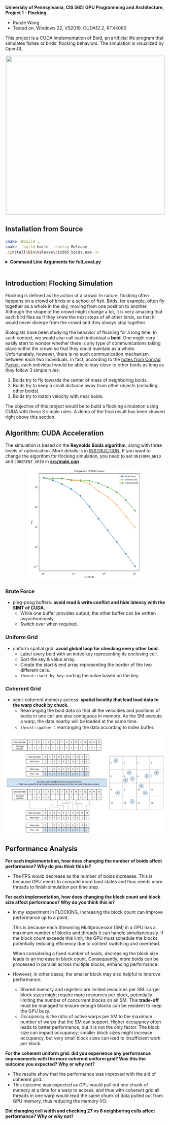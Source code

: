**University of Pennsylvania, CIS 565: GPU Programming and Architecture,
Project 1 - Flocking**

* Runze Wang
* Tested on: Windows 22, VS2019, CUDA12.2, RTX4060

This project is a CUDA implementation of Boid, an artificial life program that simulates fishes or birds’ flocking behaviors. The simulation is visualized by OpenGL.
<p align="center">
  <img src="assets/flocking.gif" width="500" height="500" />
</p>

## Installation from Source

```sh
cmake -Bbuild .
cmake --build build --config Release
.\install\bin\Release\cis565_boids.exe -v
```

<details>
<summary><span style="font-weight: bold;">Command Line Arguments for full_eval.py</span></summary>

  #### --save/ -s
  Flag to test num and fps, and save to files  (Default false)
  #### --vis/ -v
  Flag to visualize the simulation (Default false)
  #### --num/ -n
  Set the number of simulation
</details>
<br>

## Introduction: Flocking Simulation

Flocking is defined as the action of a crowd. In nature, flocking often happens on a crowd of birds or a school of fish. Birds, for example, often fly together as a whole in the sky, moving from one position to another. Although the shape of the crowd might change a lot, it is very amazing that each bird flies as if they knew the next steps of all other birds, so that it would never diverge from the crowd and they always stay together.

Biologists have been studying the behavior of flocking for a long time. In such context, we would also call each individual a **boid**. One might very easily start to wonder whether there is any type of communications taking place within the crowd so that they could maintain as a whole. Unfortunately, however, there is no such communication mechanism between each two individuals. In fact, according to the [notes from Conrad Parker](http://www.vergenet.net/~conrad/boids/), each individual would be able to stay close to other boids as long as they follow 3 simple rules:

1. Boids try to fly towards the center of mass of neighboring boids.
2. Boids try to keep a small distance away from other objects (including other boids).
3. Boids try to match velocity with near boids.

The objective of this project would be to build a flocking simulation using CUDA with these 3 simple rules. A demo of the final result has been showed right above this section.

## Algorithm: CUDA Acceleration

The simulation is based on  the **Reynolds Boids algorithm**, along with three levels of optimization. More details is in [INSTRUCTION](./INSTRUCTION.md). If you want to change the algorithm for flocking simulation, you need to set `UNIFORM_GRID` and `COHERENT_GRID` in [**src/main.cpp**](./src/main.cpp) .

<p align="center">
  <img src="assets/output.png" width="350" height="350" />
</p>

### Brute Force

- ping-pong buffers: **avoid read & write conflict and hide latency with the SIMT of CUDA.**
  - While one buffer provides output, the other buffer can be written asynchronously. 
  - Switch over when required.

### Uniform Grid

- uniform spatial grid: **avoid global loop for checking every other boid.**
  - Label every boid with an index key representing its enclosing cell.
  - Sort the key & value array.
  - Create the start & end array representing the border of the two different cells.
  - `thrust::sort_by_key`: sorting the value based on the key.

### Coherent Grid

- semi-coherent memory access: **spatial locality that lead load data to the warp chuck by chuck.**
  -  Rearranging the boid data so that all the velocities and positions of boids in one cell are also contiguous in memory. As the SM execute a warp, the data nearby will be loaded  at the same time.
  -  `thrust::gather`：rearranging  the data according to index buffer.

<img src="assets/Boids Ugrids buffers naive.png" alt="buffers for generating a uniform grid using index sort" style="zoom:50%;" />

## Performance Analysis

**For each implementation, how does changing the number of boids affect performance? Why do you think this is?**

- The FPS would decrease as the number of boids increases. This is because GPU needs to compute more boid states and thus needs more threads to finish simulation per time step.

**For each implementation, how does changing the block count and block size affect performance? Why do you think this is?**

- In my experiment in FLOCKING, increasing the block count can improve performance up to a point.

  This is because each Streaming Multiprocessor (SM) in a GPU has a maximum number of blocks and threads it can handle simultaneously. If the block count exceeds this limit, the GPU must schedule the blocks, potentially reducing efficiency due to context switching and overhead.

  When considering a fixed number of boids, decreasing the block size leads to an increase in block count. Consequently, more boids can be processed in parallel across multiple blocks, enhancing performance.

- However, in other cases, the smaller block may also helpful to improve performance.

  - Shared memory and registers are limited resources per SM. Larger block sizes might require more resources per block, potentially limiting the number of concurrent blocks on an SM. This **trade-off** must be managed to ensure enough blocks can be resident to keep the GPU busy.
  - Occupancy is the ratio of active warps per SM to the maximum number of warps that the SM can support. Higher occupancy often leads to better performance, but it is not the only factor. The block size can impact occupancy; smaller block sizes might increase occupancy, but very small block sizes can lead to insufficient work per block.

**For the coherent uniform grid: did you experience any performance improvements with the more coherent uniform grid? Was this the outcome you expected? Why or why not?**

- The results show that the performance was improved with the aid of coherent grid. 
- This outcome was expected as GPU would pull out one chunk of memory at a time for a warp to access, and thus with coherent grid all threads in one warp would read the same chunk of data pulled out from GPU memory, thus reducing the memory I/O.

**Did changing cell width and checking 27 vs 8 neighboring cells affect performance? Why or why not?** 
